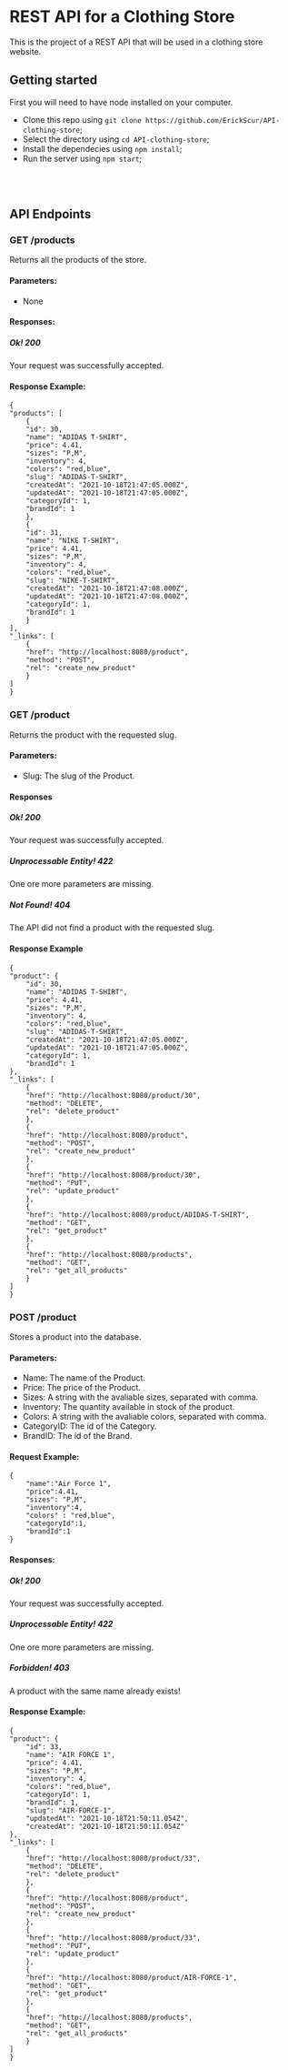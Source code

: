 # REST API for a Clothing Store
This is the project of a REST API that will be used in a clothing store website.

## Getting started
First you will need to have node installed on your computer.

* Clone this repo using `git clone https://github.com/ErickScur/API-clothing-store`;
* Select the directory using `cd API-clothing-store`;
* Install the dependecies using `npm install`;
* Run the server using `npm start`;

<br></br>

## API Endpoints

### GET /products
Returns all the products of the store.
#### Parameters:
* None
#### Responses:
##### Ok! 200
Your request was successfully accepted.
#### Response Example:
    {
    "products": [
        {
        "id": 30,
        "name": "ADIDAS T-SHIRT",
        "price": 4.41,
        "sizes": "P,M",
        "inventory": 4,
        "colors": "red,blue",
        "slug": "ADIDAS-T-SHIRT",
        "createdAt": "2021-10-18T21:47:05.000Z",
        "updatedAt": "2021-10-18T21:47:05.000Z",
        "categoryId": 1,
        "brandId": 1
        },
        {
        "id": 31,
        "name": "NIKE T-SHIRT",
        "price": 4.41,
        "sizes": "P,M",
        "inventory": 4,
        "colors": "red,blue",
        "slug": "NIKE-T-SHIRT",
        "createdAt": "2021-10-18T21:47:08.000Z",
        "updatedAt": "2021-10-18T21:47:08.000Z",
        "categoryId": 1,
        "brandId": 1
        }
    ],
    "_links": [
        {
        "href": "http://localhost:8080/product",
        "method": "POST",
        "rel": "create_new_product"
        }
    ]
    }  


### GET /product
Returns the product with the requested slug.
#### Parameters:
* Slug: The slug of the Product.

#### Responses
##### Ok! 200
Your request was successfully accepted.
##### Unprocessable Entity! 422
One ore more parameters are missing.
##### Not Found! 404
The API did not find a product with the requested slug.
#### Response Example
    {
    "product": {
        "id": 30,
        "name": "ADIDAS T-SHIRT",
        "price": 4.41,
        "sizes": "P,M",
        "inventory": 4,
        "colors": "red,blue",
        "slug": "ADIDAS-T-SHIRT",
        "createdAt": "2021-10-18T21:47:05.000Z",
        "updatedAt": "2021-10-18T21:47:05.000Z",
        "categoryId": 1,
        "brandId": 1
    },
    "_links": [
        {
        "href": "http://localhost:8080/product/30",
        "method": "DELETE",
        "rel": "delete_product"
        },
        {
        "href": "http://localhost:8080/product",
        "method": "POST",
        "rel": "create_new_product"
        },
        {
        "href": "http://localhost:8080/product/30",
        "method": "PUT",
        "rel": "update_product"
        },
        {
        "href": "http://localhost:8080/product/ADIDAS-T-SHIRT",
        "method": "GET",
        "rel": "get_product"
        },
        {
        "href": "http://localhost:8080/products",
        "method": "GET",
        "rel": "get_all_products"
        }
    ]
    }





### POST /product
Stores a product into the database.
#### Parameters:
* Name: The name of the Product.
* Price: The price of the Product.
* Sizes: A string with the avaliable sizes, separated with comma.
* Inventory: The quantity available in stock of the product.
* Colors: A string with the avaliable colors, separated with comma.
* CategoryID: The id of the Category.
* BrandID: The id of the Brand.
#### Request Example:
    {
        "name":"Air Force 1",
        "price":4.41,
        "sizes": "P,M",
        "inventory":4,
        "colors" : "red,blue",
        "categoryId":1,
        "brandId":1
    }
#### Responses:
##### Ok! 200
Your request was successfully accepted.
##### Unprocessable Entity! 422
One ore more parameters are missing.
##### Forbidden! 403
A product with the same name already exists!
#### Response Example:
    {
    "product": {
        "id": 33,
        "name": "AIR FORCE 1",
        "price": 4.41,
        "sizes": "P,M",
        "inventory": 4,
        "colors": "red,blue",
        "categoryId": 1,
        "brandId": 1,
        "slug": "AIR-FORCE-1",
        "updatedAt": "2021-10-18T21:50:11.054Z",
        "createdAt": "2021-10-18T21:50:11.054Z"
    },
    "_links": [
        {
        "href": "http://localhost:8080/product/33",
        "method": "DELETE",
        "rel": "delete_product"
        },
        {
        "href": "http://localhost:8080/product",
        "method": "POST",
        "rel": "create_new_product"
        },
        {
        "href": "http://localhost:8080/product/33",
        "method": "PUT",
        "rel": "update_product"
        },
        {
        "href": "http://localhost:8080/product/AIR-FORCE-1",
        "method": "GET",
        "rel": "get_product"
        },
        {
        "href": "http://localhost:8080/products",
        "method": "GET",
        "rel": "get_all_products"
        }
    ]
    }
